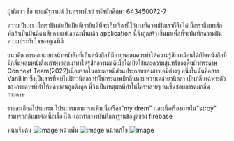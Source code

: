 ผู้พัฒนา
ชื่อ นายณัฐกานต์ อินทรพานิชย์ รหัสนักศึกษา 643450072-7 


ความเป็นมา
    เมื่อเราฝันถ้าเป็นฝันดีเรายินดีที่จะเก็บเรื่องนี้ไว้บางทีความฝันเราก็ลืมได้เมื่อเราตื่นมาสักพักถ้าเป็นฝันดีคงเสียดายแย่เลยฉะนั้นแล้ว application
    นี้จึงถูกสร้างขึ้นมาเพื่อที่จะบันทึกความฝันความประทับใจของคุณที่มี


แนวคิด
  การออกแบบหน้าหนังสือที่เป็นหนังสือที่มีอายุพอสมควรทำให้ความรู้สึกเหมือนได้เปิดหนังสือที่มีกลิ่นหอมหนังสือเก่าฟุ้งออกมาทำให้รู้สึกอารมณ์ดีเมื่อได้เปิดใช้และความสุนทรีของพื้นผิวกระดาษ
Connext Team(2022)เนื่องจากในกระดาษมีส่วนประกอบของสารเคมีต่างๆ หนึ่งในนั้นคือสาร Vanillin ซึ่งเป็นสารที่พบในฝักวนิลลา ทำให้กระดาษมีกลิ่นหอมหวานคล้ายวนิลลา เป็นกลิ่นเฉพาะตัวของกระดาษที่ทำให้หลายคนถูกดึงดูด นี่จึงเป็นเหตุผลที่ทำให้ใครหลายๆ คนชื่นชอบการดมกลิ่นกระดาษ


รายละเอียดโปรแกรม
  โปรเเกรมสามารถเพิ่มเนื่อเรือง"my drem"
  เเละเนื่อเรื่องภายใน"stroy"
  สามารถกลับมาต่อเนื้อเรื่องได้
  เเละทำกาารบันทึกลงฐานข้อมูลของ firebase 

หน้าเริ่มต้น
![image](https://github.com/Nuttakanintarapharnich/fino524-3-2567/assets/98374208/f2ccdfcd-e2c0-4d90-9167-f84048b701c8)
หน้าเพิ่ม
![image](https://github.com/Nuttakanintarapharnich/fino524-3-2567/assets/98374208/f33b92b0-22a8-4fd6-b0cd-8b52b4a5e41f)
หน้าเเก้ใข
![image](https://github.com/Nuttakanintarapharnich/fino524-3-2567/assets/98374208/0e34e9ac-1b17-4fea-b2f1-6bf59a2f664a)


